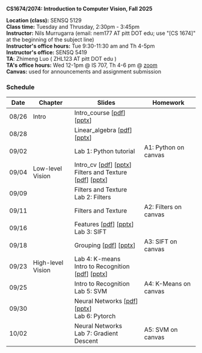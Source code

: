 
**CS1674/2074: Introduction to Computer Vision, Fall 2025**

**Location (class):** SENSQ 5129<br>
**Class time:** Tuesday and Thrusday, 2:30pm - 3:45pm<br>
**Instructor:** Nils Murrugarra (email: nem177 AT pitt DOT edu; use "[CS 1674]" at the beginning of the subject line)<br>
**Instructor's office hours:** Tue 9:30-11:30 am and Th 4-5pm<br>
**Instructor's office:** SENSQ 5419<br>
**TA**: Zhimeng Luo ( ZHL123 AT pitt DOT edu )<br>
**TA's office hours:** Wed 12-1pm @ IS 707, Th 4-6 pm @ [zoom](https://pitt.zoom.us/j/3296643923)<br>
**Canvas:** used for announcements and assignment submission<br>

### Schedule

Date        | Chapter           | Slides                                                                                                                                                                                                                                                                                                                                                                | Homework
----------- |-------------------|-----------------------------------------------------------------------------------------------------------------------------------------------------------------------------------------------------------------------------------------------------------------------------------------------------------------------------------------------------------------------| -----------
08/26       | Intro             | Intro_course [[pdf](https://sites.pitt.edu/~nem177/courses/fall25_cs1674/lec_1.intro_course.pdf)] [[pptx](https://sites.pitt.edu/~nem177/courses/fall25_cs1674/lec_1.intro_course.pptx)]                                                                                                                                                                              |
08/28       |                   | Linear_algebra [[pdf](https://sites.pitt.edu/~nem177/courses/fall25_cs1674/lec_1.linear_algebra.pdf)] [[pptx](https://sites.pitt.edu/~nem177/courses/fall25_cs1674/lec_1.linear_algebra.pptx)]                                                                                                                                                                        | 
09/02       |                   | Lab 1: Python tutorial                                                                                                                                                                                                                                                                                                                                                | A1: Python on canvas
09/04       | Low-level Vision  | Intro_cv [[pdf](https://sites.pitt.edu/~nem177/courses/fall25_cs1674/lec_2.intro_cv.pdf)] [[pptx](https://sites.pitt.edu/~nem177/courses/fall25_cs1674/lec_2.intro_cv.pptx)]<br>Filters and Texture [[pdf](https://sites.pitt.edu/~nem177/courses/fall25_cs1674/lec_3.filters.pdf)] [[pptx](https://sites.pitt.edu/~nem177/courses/fall25_cs1674/lec_3.filters.pptx)] | 
09/09       |                   | Filters and Texture<br>Lab 2: Filters                                                                                                                                                                                                                                                                                                                                 | 
09/11       |                   | Filters and Texture                                                                                                                                                                                                                                                                                                                                                   | A2: Filters on canvas
09/16       |                   | Features [[pdf](https://sites.pitt.edu/~nem177/courses/fall25_cs1674/lec_4.features.pdf)] [[pptx](https://sites.pitt.edu/~nem177/courses/fall25_cs1674/lec_4.features.pptx)]<br>Lab 3: SIFT                                                                                                                                                                           |
09/18       |                   | Grouping [[pdf](https://sites.pitt.edu/~nem177/courses/fall25_cs1674/lec_5.grouping.pdf)] [[pptx](https://sites.pitt.edu/~nem177/courses/fall25_cs1674/lec_5.grouping.pptx)]                                                                                                                                                                                          | A3: SIFT on canvas
09/23       | High-level Vision | Lab 4: K-means<br>Intro to Recognition [[pdf](https://sites.pitt.edu/~nem177/courses/fall25_cs1674/lec_6.recognition.pdf)] [[pptx](https://sites.pitt.edu/~nem177/courses/fall25_cs1674/lec_6.recognition.pptx)]                                                                                                                                                      |
09/25       |                   | Intro to Recognition<br>Lab 5: SVM                                                                                                                                                                                                                                                                                                                                    | A4: K-Means on canvas 
09/30       |                   | Neural Networks [[pdf](https://sites.pitt.edu/~nem177/courses/fall25_cs1674/lec_7.nns.pdf)] [[pptx](https://sites.pitt.edu/~nem177/courses/fall25_cs1674/lec_7.nns.pptx)]<br>Lab 6: Pytorch                                                                                                                                                                           | 
10/02       |                   | Neural Networks<br>Lab 7: Gradient Descent                                                                                                                                                                                                                                                                                                                            | A5: SVM on canvas